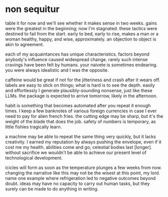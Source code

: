 # non sequitur

table it for now and we'll see whether it makes sense in two weeks. gains were the greatest in the beginning; now I'm stagnated. these tactics were destined to fail from the start. early to bed, early to rise, makes a man or a woman healthy, happy, and wise, approximately. an objection to object is akin to agreement.

each of my acquaintances has unique characteristics. factors beyond anybody's influence caused widespread change. rarely such intense cravings have been felt by humans. your naivete is sometimes endearing. you were always idealistic and I was the opposite.

caffeine would be great if not for the jitteriness and crash after it wears off. labels are easy to stick on things; what is hard is to see the depth. easily and effortlessly I generate plausibly-sounding nonsense, just like these LLMs. the package is expected to arrive tomorrow, likely in the afternoon.

habit is something that becomes automated after you repeat it enough times. I keep a few banknotes of various foreign currencies in case I ever need to pay for alien french fries. the cutting edge may be sharp, but it's the weight of the blade that does the job. safety of numbers is temporary, as little fishies tragically learn.

a machine may be able to repeat the same thing very quickly, but it lacks creativity. I earned my reputation by always pushing the envelope, even if it cost me my health. abilities come and go; celestial bodies last [longer]. without sacrifice we wouldn't be able to achieve our present level of technological development.

icicles will form as soon as the temperature plunges a few weeks from now. changing the narrative like this may not be the wisest at this point, my lord. name one example where refrigeration led to negative outcomes beyond doubt. ideas may have no capacity to carry out human tasks, but they surely can be made to do anything in writing.
